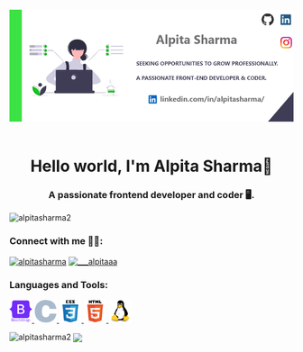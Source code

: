 <div style="padding: 20px 0px;"><img src="./alpita1.png" alt="alpita github banner"></div>
<h1 align="center">Hello world, I'm Alpita Sharma🦋</h1>
<h3 align="center">A passionate frontend developer and coder  🖥.</h3>

<p align="left"> <img src="https://komarev.com/ghpvc/?username=alpitasharma2&label=Profile%20views&color=0e75b6&style=flat" alt="alpitasharma2" /> </p>

<h3 align="left">Connect with me 💫🌻:</h3>
<p align="left">
<a href="https://linkedin.com/in/alpitasharma" target="blank"><img align="center" src="https://cdn.jsdelivr.net/npm/simple-icons@3.0.1/icons/linkedin.svg" alt="alpitasharma" height="30" width="40" /></a>
<a href="https://instagram.com/___alpitaaa" target="blank"><img align="center" src="https://cdn.jsdelivr.net/npm/simple-icons@3.0.1/icons/instagram.svg" alt="___alpitaaa" height="30" width="40" /></a>
</p>

<h3 align="left">Languages and Tools:</h3>
<p align="left"> <a href="https://getbootstrap.com" target="_blank"> <img src="https://raw.githubusercontent.com/devicons/devicon/master/icons/bootstrap/bootstrap-plain-wordmark.svg" alt="bootstrap" width="40" height="40"/> </a> <a href="https://www.cprogramming.com/" target="_blank"> <img src="https://raw.githubusercontent.com/devicons/devicon/master/icons/c/c-original.svg" alt="c" width="40" height="40"/> </a> <a href="https://www.w3schools.com/css/" target="_blank"> <img src="https://raw.githubusercontent.com/devicons/devicon/master/icons/css3/css3-original-wordmark.svg" alt="css3" width="40" height="40"/> </a> <a href="https://www.w3.org/html/" target="_blank"> <img src="https://raw.githubusercontent.com/devicons/devicon/master/icons/html5/html5-original-wordmark.svg" alt="html5" width="40" height="40"/> </a> <a href="https://www.linux.org/" target="_blank"> <img src="https://raw.githubusercontent.com/devicons/devicon/master/icons/linux/linux-original.svg" alt="linux" width="40" height="40"/> </a> </p>

<p><img align="left" src="https://github-readme-stats.vercel.app/api/top-langs?username=alpitasharma2&theme=dark&show_icons=true&locale=en&layout=compact" alt="alpitasharma2" /></p>

<p>&nbsp;<img align="center" src="https://github-readme-stats.vercel.app/api?username=alpitasharma2&theme=dark&show_icons=true&locale=en" >
